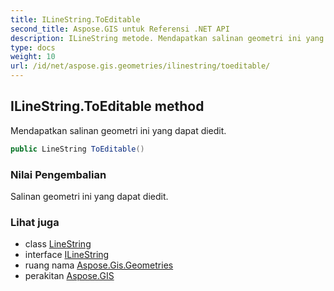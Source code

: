 ```yaml
---
title: ILineString.ToEditable
second_title: Aspose.GIS untuk Referensi .NET API
description: ILineString metode. Mendapatkan salinan geometri ini yang dapat diedit.
type: docs
weight: 10
url: /id/net/aspose.gis.geometries/ilinestring/toeditable/
---
```

## ILineString.ToEditable method

Mendapatkan salinan geometri ini yang dapat diedit.

```csharp
public LineString ToEditable()
```

### Nilai Pengembalian

Salinan geometri ini yang dapat diedit.

### Lihat juga

* class [LineString](../../linestring/)
* interface [ILineString](../)
* ruang nama [Aspose.Gis.Geometries](../../ilinestring/)
* perakitan [Aspose.GIS](../../../)


